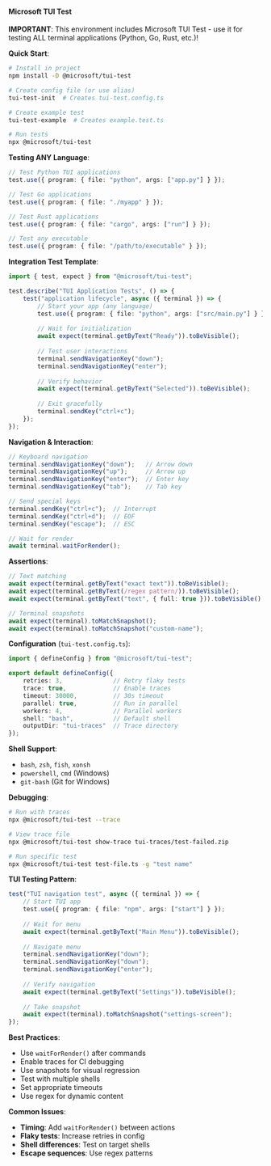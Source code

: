 #### Microsoft TUI Test

**IMPORTANT**: This environment includes Microsoft TUI Test - use it for testing ALL terminal applications (Python, Go, Rust, etc.)!

**Quick Start**:
```bash
# Install in project
npm install -D @microsoft/tui-test

# Create config file (or use alias)
tui-test-init  # Creates tui-test.config.ts

# Create example test
tui-test-example  # Creates example.test.ts

# Run tests
npx @microsoft/tui-test
```

**Testing ANY Language**:
```typescript
// Test Python TUI applications
test.use({ program: { file: "python", args: ["app.py"] } });

// Test Go applications
test.use({ program: { file: "./myapp" } });

// Test Rust applications
test.use({ program: { file: "cargo", args: ["run"] } });

// Test any executable
test.use({ program: { file: "/path/to/executable" } });
```

**Integration Test Template**:
```typescript
import { test, expect } from "@microsoft/tui-test";

test.describe("TUI Application Tests", () => {
    test("application lifecycle", async ({ terminal }) => {
        // Start your app (any language)
        test.use({ program: { file: "python", args: ["src/main.py"] } });
        
        // Wait for initialization
        await expect(terminal.getByText("Ready")).toBeVisible();
        
        // Test user interactions
        terminal.sendNavigationKey("down");
        terminal.sendNavigationKey("enter");
        
        // Verify behavior
        await expect(terminal.getByText("Selected")).toBeVisible();
        
        // Exit gracefully
        terminal.sendKey("ctrl+c");
    });
});
```

**Navigation & Interaction**:
```typescript
// Keyboard navigation
terminal.sendNavigationKey("down");   // Arrow down
terminal.sendNavigationKey("up");     // Arrow up
terminal.sendNavigationKey("enter");  // Enter key
terminal.sendNavigationKey("tab");    // Tab key

// Send special keys
terminal.sendKey("ctrl+c");  // Interrupt
terminal.sendKey("ctrl+d");  // EOF
terminal.sendKey("escape");  // ESC

// Wait for render
await terminal.waitForRender();
```

**Assertions**:
```typescript
// Text matching
await expect(terminal.getByText("exact text")).toBeVisible();
await expect(terminal.getByText(/regex pattern/)).toBeVisible();
await expect(terminal.getByText("text", { full: true })).toBeVisible();

// Terminal snapshots
await expect(terminal).toMatchSnapshot();
await expect(terminal).toMatchSnapshot("custom-name");
```

**Configuration** (`tui-test.config.ts`):
```typescript
import { defineConfig } from "@microsoft/tui-test";

export default defineConfig({
    retries: 3,              // Retry flaky tests
    trace: true,             // Enable traces
    timeout: 30000,          // 30s timeout
    parallel: true,          // Run in parallel
    workers: 4,              // Parallel workers
    shell: "bash",           // Default shell
    outputDir: "tui-traces"  // Trace directory
});
```

**Shell Support**:
- `bash`, `zsh`, `fish`, `xonsh`
- `powershell`, `cmd` (Windows)
- `git-bash` (Git for Windows)

**Debugging**:
```bash
# Run with traces
npx @microsoft/tui-test --trace

# View trace file
npx @microsoft/tui-test show-trace tui-traces/test-failed.zip

# Run specific test
npx @microsoft/tui-test test-file.ts -g "test name"
```

**TUI Testing Pattern**:
```typescript
test("TUI navigation test", async ({ terminal }) => {
    // Start TUI app
    test.use({ program: { file: "npm", args: ["start"] } });
    
    // Wait for menu
    await expect(terminal.getByText("Main Menu")).toBeVisible();
    
    // Navigate menu
    terminal.sendNavigationKey("down");
    terminal.sendNavigationKey("down");
    terminal.sendNavigationKey("enter");
    
    // Verify navigation
    await expect(terminal.getByText("Settings")).toBeVisible();
    
    // Take snapshot
    await expect(terminal).toMatchSnapshot("settings-screen");
});
```

**Best Practices**:
- Use `waitForRender()` after commands
- Enable traces for CI debugging
- Use snapshots for visual regression
- Test with multiple shells
- Set appropriate timeouts
- Use regex for dynamic content

**Common Issues**:
- **Timing**: Add `waitForRender()` between actions
- **Flaky tests**: Increase retries in config
- **Shell differences**: Test on target shells
- **Escape sequences**: Use regex patterns
